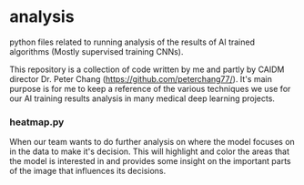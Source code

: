 # analysis
python files related to running analysis of the results of AI trained algorithms (Mostly supervised training CNNs).

This repository is a collection of code written by me and partly by CAIDM director Dr. Peter Chang (https://github.com/peterchang77/). It's main purpose is for me to keep a reference of the various techniques we use for our AI training results analysis in many medical deep learning projects.

### heatmap.py
When our team wants to do further analysis on where the model focuses on in the data to make it's decision. This will highlight and color the areas that the model is interested in and provides some insight on the important parts of the image that influences its decisions.